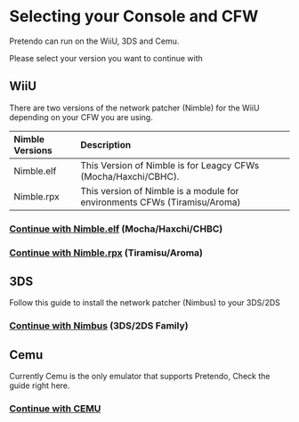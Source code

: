 # Selecting your Console and CFW

Pretendo can run on the WiiU, 3DS and Cemu.

Please select your version you want to continue with

## WiiU

There are two versions of the network patcher (Nimble) for the WiiU depending on your CFW you are using.

| Nimble Versions      | Description                                                                                                                                                        |
| :----------- | :----------------------------------------------------------------------------------------------------------------------------------------------------------------- |
| Nimble.elf  | This Version of Nimble is for Leagcy CFWs (Mocha/Haxchi/CBHC). |
| Nimble.rpx        | This version of Nimble is a module for environments CFWs (Tiramisu/Aroma) |

### [Continue with Nimble.elf](/docs/network-wiiu-legacy)     (Mocha/Haxchi/CHBC)
### [Continue with Nimble.rpx](/docs/network-wiiu-env)     (Tiramisu/Aroma)


## 3DS

Follow this guide to install the network patcher (Nimbus) to your 3DS/2DS

### [Continue with Nimbus](/docs/network-3ds) (3DS/2DS Family)

## Cemu
 
Currently Cemu is the only emulator that supports Pretendo, Check the guide right here.

### [Continue with CEMU](/docs/network-cemu)